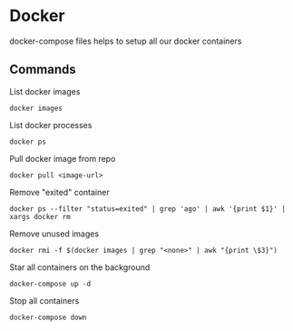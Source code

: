 Docker
====

docker-compose files helps to setup all our docker containers

Commands
----

List docker images

`docker images`

List docker processes

`docker ps`

Pull docker image from repo

`docker pull <image-url>`


Remove "exited" container

`docker ps --filter "status=exited" | grep 'ago' | awk '{print $1}' | xargs docker rm`

Remove unused images

`docker rmi -f $(docker images | grep "<none>" | awk "{print \$3}")`


Star all containers on the background

`docker-compose up -d`


Stop all containers

`docker-compose down`
